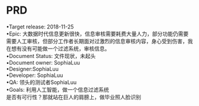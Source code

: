 # PRD



•Target release: 2018-11-25<br>
•Epic: 大数据时代信息更新很快，信息审核需要耗费大量人力，部分功能仍需要需要人工审核，但部分工作者长期面对过激烈的信息审核内容，身心受到伤害，我在想有没有可能做一个过滤系统，审核信息。<br>
•Document Status: 文件现状，未起头<br>
•Document owner: SophiaLuu<br>
•Designer:SophiaLuu<br>
•Developer: SophiaLuu<br>
•QA: 领头的测试者SophiaLuu<br>
•Goals: 利用人工智能，做一个信息过滤系统<br>
是否有可行性？那就站在巨人的肩膀上，做毕业照人脸识别
